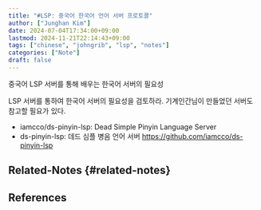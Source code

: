 ```yaml
---
title: "#LSP: 중국어 한국어 언어 서버 프로토콜"
author: ["Junghan Kim"]
date: 2024-07-04T17:34:00+09:00
lastmod: 2024-11-21T22:14:43+09:00
tags: ["chinese", "johngrib", "lsp", "notes"]
categories: ["Note"]
draft: false
---
```


중국어 LSP 서버를 통해 배우는 한국어 서버의 필요성

LSP 서버를 통하여 한국어 서버의 필요성을 검토하라. 기계인간님이 만들었던 서버도 참고할 필요가 있다.

-   iamcco/ds-pinyin-lsp: Dead Simple Pinyin Language Server
-   ds-pinyin-lsp: 데드 심플 병음 언어 서버 <https://github.com/iamcco/ds-pinyin-lsp>


## Related-Notes {#related-notes}

## References

<style>.csl-entry{text-indent: -1.5em; margin-left: 1.5em;}</style><div class="csl-bib-body">
</div>
